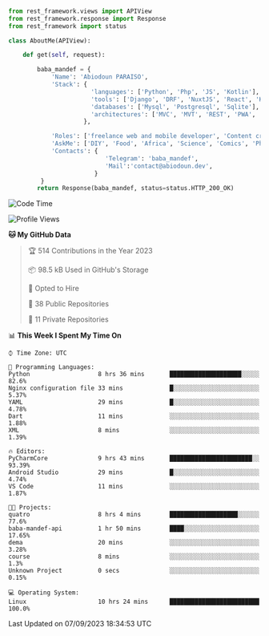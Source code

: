 ###
```python
from rest_framework.views import APIView
from rest_framework.response import Response
from rest_framework import status

class AboutMe(APIView):

    def get(self, request):

        baba_mandef = {
            'Name': 'Abiodoun PARAISO',
            'Stack': {
                       'languages': ['Python', 'Php', 'JS', 'Kotlin'],
                       'tools': ['Django', 'DRF', 'NuxtJS', 'React', 'Kotlin', 'Electron'],
                       'databases': ['Mysql', 'Postgresql', 'Sqlite'],
                       'architectures': ['MVC', 'MVT', 'REST', 'PWA', 'SPA', 'MicroServices']
                     },

            'Roles': ['freelance web and mobile developer', 'Content creator', 'Teacher', 'Mentor'],
            'AskMe': ['DIY', 'Food', 'Africa', 'Science', 'Comics', 'Photography', 'Tech', 'Programming'],
            'Contacts': {
                           'Telegram': 'baba_mandef',
                           'Mail':'contact@abiodoun.dev',
                        }
         }
        return Response(baba_mandef, status=status.HTTP_200_OK)

```                    

<!--START_SECTION:waka-->
![Code Time](http://img.shields.io/badge/Code%20Time-758%20hrs%2014%20mins-blue)

![Profile Views](http://img.shields.io/badge/Profile%20Views-0-blue)

**🐱 My GitHub Data** 

> 🏆 514 Contributions in the Year 2023
 > 
> 📦 98.5 kB Used in GitHub's Storage 
 > 
> 💼 Opted to Hire
 > 
> 📜 38 Public Repositories 
 > 
> 🔑 11 Private Repositories  
 > 
📊 **This Week I Spent My Time On** 

```text
⌚︎ Time Zone: UTC

💬 Programming Languages: 
Python                   8 hrs 36 mins       ████████████████████░░░░░   82.6% 
Nginx configuration file 33 mins             █░░░░░░░░░░░░░░░░░░░░░░░░   5.37% 
YAML                     29 mins             █░░░░░░░░░░░░░░░░░░░░░░░░   4.78% 
Dart                     11 mins             ░░░░░░░░░░░░░░░░░░░░░░░░░   1.88% 
XML                      8 mins              ░░░░░░░░░░░░░░░░░░░░░░░░░   1.39%

🔥 Editors: 
PyCharmCore              9 hrs 43 mins       ███████████████████████░░   93.39% 
Android Studio           29 mins             █░░░░░░░░░░░░░░░░░░░░░░░░   4.74% 
VS Code                  11 mins             ░░░░░░░░░░░░░░░░░░░░░░░░░   1.87%

🐱‍💻 Projects: 
quatro                   8 hrs 4 mins        ███████████████████░░░░░░   77.6% 
baba-mandef-api          1 hr 50 mins        ████░░░░░░░░░░░░░░░░░░░░░   17.65% 
dema                     20 mins             ░░░░░░░░░░░░░░░░░░░░░░░░░   3.28% 
course                   8 mins              ░░░░░░░░░░░░░░░░░░░░░░░░░   1.3% 
Unknown Project          0 secs              ░░░░░░░░░░░░░░░░░░░░░░░░░   0.15%

💻 Operating System: 
Linux                    10 hrs 24 mins      █████████████████████████   100.0%

```


 Last Updated on 07/09/2023 18:34:53 UTC
<!--END_SECTION:waka-->

